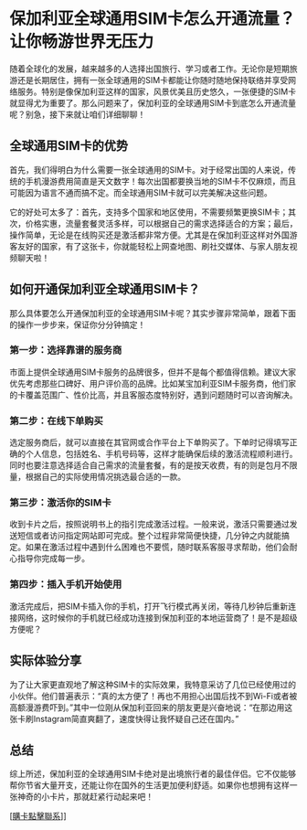 # 保加利亚全球通用SIM卡怎么开通流量？让你畅游世界无压力

随着全球化的发展，越来越多的人选择出国旅行、学习或者工作。无论你是短期旅游还是长期居住，拥有一张全球通用的SIM卡都能让你随时随地保持联络并享受网络服务。特别是像保加利亚这样的国家，风景优美且历史悠久，一张便捷的SIM卡就显得尤为重要了。那么问题来了，保加利亚的全球通用SIM卡到底怎么开通流量呢？别急，接下来就让咱们详细聊聊！

## 全球通用SIM卡的优势

首先，我们得明白为什么需要一张全球通用的SIM卡。对于经常出国的人来说，传统的手机漫游费用简直是天文数字！每次出国都要换当地的SIM卡不仅麻烦，而且可能因为语言不通而搞不定。而全球通用SIM卡就可以完美解决这些问题。

它的好处可太多了：首先，支持多个国家和地区使用，不需要频繁更换SIM卡；其次，价格实惠，流量套餐灵活多样，可以根据自己的需求选择适合的方案；最后，操作简单，无论是在线购买还是激活都非常方便。尤其是在保加利亚这样对外国游客友好的国家，有了这张卡，你就能轻松上网查地图、刷社交媒体、与家人朋友视频聊天啦！

## 如何开通保加利亚全球通用SIM卡？

那么具体要怎么开通保加利亚的全球通用SIM卡呢？其实步骤非常简单，跟着下面的操作一步步来，保证你分分钟搞定！

### 第一步：选择靠谱的服务商

市面上提供全球通用SIM卡服务的品牌很多，但并不是每个都值得信赖。建议大家优先考虑那些口碑好、用户评价高的品牌。比如某宝加利亚SIM卡服务商，他们家的卡覆盖范围广、性价比高，并且客服态度特别好，遇到问题随时可以咨询解决。

### 第二步：在线下单购买

选定服务商后，就可以直接在其官网或合作平台上下单购买了。下单时记得填写正确的个人信息，包括姓名、手机号码等，这样才能确保后续的激活流程顺利进行。同时也要注意选择适合自己需求的流量套餐，有的是按天收费，有的则是包月不限量，根据自己的实际使用情况挑选最合适的一款。

### 第三步：激活你的SIM卡

收到卡片之后，按照说明书上的指引完成激活过程。一般来说，激活只需要通过发送短信或者访问指定网站即可完成。整个过程非常简便快捷，几分钟之内就能搞定。如果在激活过程中遇到什么困难也不要慌，随时联系客服寻求帮助，他们会耐心指导你完成每一步。

### 第四步：插入手机开始使用

激活完成后，把SIM卡插入你的手机，打开飞行模式再关闭，等待几秒钟后重新连接网络，这时候你的手机就已经成功连接到保加利亚的本地运营商了！是不是超级方便呢？

## 实际体验分享

为了让大家更直观地了解这种SIM卡的实际效果，我特意采访了几位已经使用过的小伙伴。他们普遍表示：“真的太方便了！再也不用担心出国后找不到Wi-Fi或者被高额漫游费吓到。”其中一位刚从保加利亚回来的朋友更是兴奋地说：“在那边用这张卡刷Instagram简直爽翻了，速度快得让我怀疑自己还在国内。”

## 总结

综上所述，保加利亚的全球通用SIM卡绝对是出境旅行者的最佳伴侣。它不仅能够帮你节省大量开支，还能让你在国外的生活更加便利舒适。如果你也想拥有这样一张神奇的小卡片，那就赶紧行动起来吧！

[[購卡點擊聯系](https://t.me/s/esim1088)]]